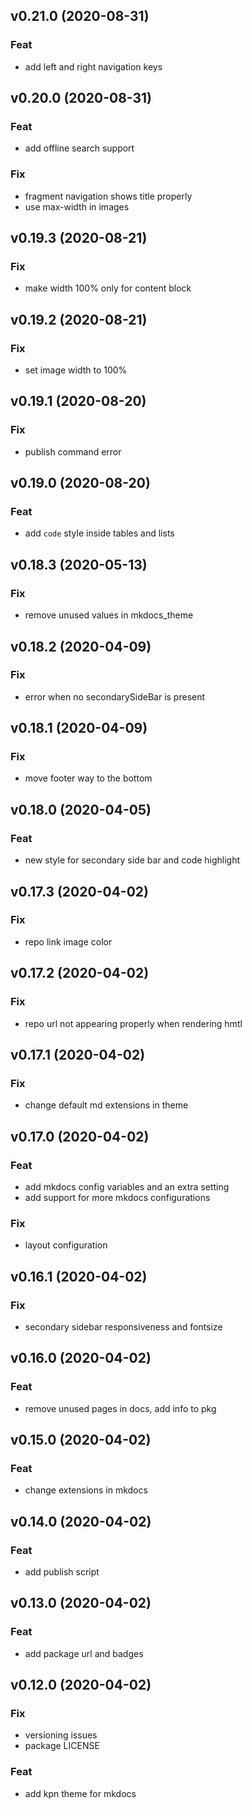 ## v0.21.0 (2020-08-31)

### Feat

- add left and right navigation keys

## v0.20.0 (2020-08-31)

### Feat

- add offline search support

### Fix

- fragment navigation shows title properly
- use max-width in images

## v0.19.3 (2020-08-21)

### Fix

- make width 100% only for content block

## v0.19.2 (2020-08-21)

### Fix

- set image width to 100%

## v0.19.1 (2020-08-20)

### Fix

- publish command error

## v0.19.0 (2020-08-20)

### Feat

- add `code` style inside tables and lists

## v0.18.3 (2020-05-13)

### Fix

- remove unused values in mkdocs_theme

## v0.18.2 (2020-04-09)

### Fix

- error when no secondarySideBar is present

## v0.18.1 (2020-04-09)

### Fix

- move footer way to the bottom

## v0.18.0 (2020-04-05)

### Feat

- new style for secondary side bar and code highlight

## v0.17.3 (2020-04-02)

### Fix

- repo link image color

## v0.17.2 (2020-04-02)

### Fix

- repo url not appearing properly when rendering hmtl

## v0.17.1 (2020-04-02)

### Fix

- change default md extensions in theme

## v0.17.0 (2020-04-02)

### Feat

- add mkdocs config variables and an extra setting
- add support for more mkdocs configurations

### Fix

- layout configuration

## v0.16.1 (2020-04-02)

### Fix

- secondary sidebar responsiveness and fontsize

## v0.16.0 (2020-04-02)

### Feat

- remove unused pages in docs, add info to pkg

## v0.15.0 (2020-04-02)

### Feat

- change extensions in mkdocs

## v0.14.0 (2020-04-02)

### Feat

- add publish script

## v0.13.0 (2020-04-02)

### Feat

- add package url and badges

## v0.12.0 (2020-04-02)

### Fix

- versioning issues
- package LICENSE

### Feat

- add kpn theme for mkdocs
